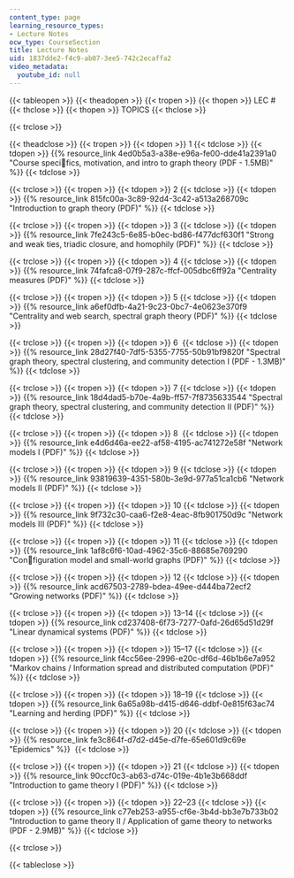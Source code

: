 ```yaml
---
content_type: page
learning_resource_types:
- Lecture Notes
ocw_type: CourseSection
title: Lecture Notes
uid: 1837dde2-f4c9-ab07-3ee5-742c2ecaffa2
video_metadata:
  youtube_id: null
---
```


{{< tableopen >}}
{{< theadopen >}}
{{< tropen >}}
{{< thopen >}}
LEC #
{{< thclose >}}
{{< thopen >}}
TOPICS
{{< thclose >}}

{{< trclose >}}

{{< theadclose >}}
{{< tropen >}}
{{< tdopen >}}
1
{{< tdclose >}}
{{< tdopen >}}
{{% resource_link 4ed0b5a3-a38e-e96a-fe00-dde41a2391a0 "Course specifics, motivation, and intro to graph theory (PDF - 1.5MB)" %}}
{{< tdclose >}}

{{< trclose >}}
{{< tropen >}}
{{< tdopen >}}
2
{{< tdclose >}}
{{< tdopen >}}
{{% resource_link 815fc00a-3c89-92d4-3c42-a513a268709c "Introduction to graph theory (PDF)" %}}
{{< tdclose >}}

{{< trclose >}}
{{< tropen >}}
{{< tdopen >}}
3
{{< tdclose >}}
{{< tdopen >}}
{{% resource_link 7fe243c5-6e85-b0ec-bd86-f477dcf630f1 "Strong and weak ties, triadic closure, and homophily (PDF)" %}}
{{< tdclose >}}

{{< trclose >}}
{{< tropen >}}
{{< tdopen >}}
4
{{< tdclose >}}
{{< tdopen >}}
{{% resource_link 74fafca8-07f9-287c-ffcf-005dbc6ff92a "Centrality measures (PDF)" %}}
{{< tdclose >}}

{{< trclose >}}
{{< tropen >}}
{{< tdopen >}}
5
{{< tdclose >}}
{{< tdopen >}}
{{% resource_link a6ef0dfb-4a21-9c23-0bc7-4e0623e370f9 "Centrality and web search, spectral graph theory (PDF)" %}}
{{< tdclose >}}

{{< trclose >}}
{{< tropen >}}
{{< tdopen >}}
6 
{{< tdclose >}}
{{< tdopen >}}
{{% resource_link 28d27f40-7df5-5355-7755-50b91bf9820f "Spectral graph theory, spectral clustering, and community detection I (PDF - 1.3MB)" %}}
{{< tdclose >}}

{{< trclose >}}
{{< tropen >}}
{{< tdopen >}}
7
{{< tdclose >}}
{{< tdopen >}}
{{% resource_link 18d4dad5-b70e-4a9b-ff57-7f8735633544 "Spectral graph theory, spectral clustering, and community detection II (PDF)" %}}
{{< tdclose >}}

{{< trclose >}}
{{< tropen >}}
{{< tdopen >}}
8 
{{< tdclose >}}
{{< tdopen >}}
{{% resource_link e4d6d46a-ee22-af58-4195-ac741272e58f "Network models I (PDF)" %}}
{{< tdclose >}}

{{< trclose >}}
{{< tropen >}}
{{< tdopen >}}
9
{{< tdclose >}}
{{< tdopen >}}
{{% resource_link 93819639-4351-580b-3e9d-977a51ca1cb6 "Network models II (PDF)" %}}
{{< tdclose >}}

{{< trclose >}}
{{< tropen >}}
{{< tdopen >}}
10
{{< tdclose >}}
{{< tdopen >}}
{{% resource_link 9f732c30-caa6-f2e8-4eac-8fb901750d9c "Network models III (PDF)" %}}
{{< tdclose >}}

{{< trclose >}}
{{< tropen >}}
{{< tdopen >}}
11
{{< tdclose >}}
{{< tdopen >}}
{{% resource_link 1af8c6f6-10ad-4962-35c6-88685e769290 "Configuration model and small-world graphs (PDF)" %}}
{{< tdclose >}}

{{< trclose >}}
{{< tropen >}}
{{< tdopen >}}
12
{{< tdclose >}}
{{< tdopen >}}
{{% resource_link acd67503-2789-bdea-49ee-d444ba72ecf2 "Growing networks (PDF)" %}}
{{< tdclose >}}

{{< trclose >}}
{{< tropen >}}
{{< tdopen >}}
13–14
{{< tdclose >}}
{{< tdopen >}}
{{% resource_link cd237408-6f73-7277-0afd-26d65d51d29f "Linear dynamical systems (PDF)" %}}
{{< tdclose >}}

{{< trclose >}}
{{< tropen >}}
{{< tdopen >}}
15–17
{{< tdclose >}}
{{< tdopen >}}
{{% resource_link f4cc56ee-2996-e20c-df6d-46b1b6e7a952 "Markov chains / Information spread and distributed computation (PDF)" %}}
{{< tdclose >}}

{{< trclose >}}
{{< tropen >}}
{{< tdopen >}}
18–19
{{< tdclose >}}
{{< tdopen >}}
{{% resource_link 6a65a98b-d415-d646-ddbf-0e815f63ac74 "Learning and herding (PDF)" %}}
{{< tdclose >}}

{{< trclose >}}
{{< tropen >}}
{{< tdopen >}}
20
{{< tdclose >}}
{{< tdopen >}}
{{% resource_link fe3c864f-d7d2-d45e-d7fe-65e601d9c69e "Epidemics" %}} 
{{< tdclose >}}

{{< trclose >}}
{{< tropen >}}
{{< tdopen >}}
21
{{< tdclose >}}
{{< tdopen >}}
{{% resource_link 90ccf0c3-ab63-d74c-019e-4b1e3b668ddf "Introduction to game theory I (PDF)" %}}
{{< tdclose >}}

{{< trclose >}}
{{< tropen >}}
{{< tdopen >}}
22–23
{{< tdclose >}}
{{< tdopen >}}
{{% resource_link c77eb253-a955-cf6e-3b4d-bb3e7b733b02 "Introduction to game theory II / Application of game theory to networks (PDF - 2.9MB)" %}}
{{< tdclose >}}

{{< trclose >}}

{{< tableclose >}}